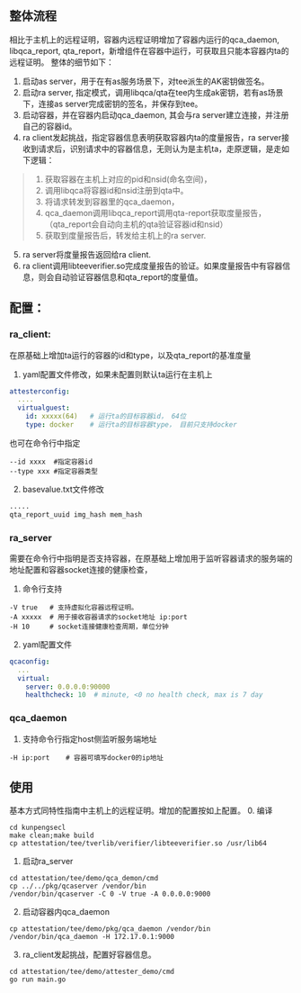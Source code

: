 ## 整体流程
相比于主机上的远程证明，容器内远程证明增加了容器内运行的qca_daemon, libqca_report, qta_report，新增组件在容器中运行，可获取且只能本容器内ta的远程证明。
整体的细节如下：
1. 启动as server，用于在有as服务场景下，对tee派生的AK密钥做签名。
2. 启动ra server, 指定模式，调用libqca/qta在tee内生成ak密钥，若有as场景下，连接as server完成密钥的签名，并保存到tee。
3. 启动容器，并在容器内启动qca_daemon, 其会与ra server建立连接，并注册自己的容器id。
4. ra client发起挑战，指定容器信息表明获取容器内ta的度量报告，ra server接收到请求后，识别请求中的容器信息，无则认为是主机ta，走原逻辑，是走如下逻辑：
  > 1. 获取容器在主机上对应的pid和nsid(命名空间)，
  > 2. 调用libqca将容器id和nsid注册到qta中。
  > 3. 将请求转发到容器里的qca_daemon，
  > 4. qca_daemon调用libqca_report调用qta-report获取度量报告，（qta_report会自动向主机的qta验证容器id和nsid）
  > 5. 获取到度量报告后，转发给主机上的ra server.
5. ra server将度量报告返回给ra client.
6. ra client调用libteeverifier.so完成度量报告的验证。如果度量报告中有容器信息，则会自动验证容器信息和qta_report的度量值。



## 配置：
### ra_client: 
在原基础上增加ta运行的容器的id和type，以及qta_report的基准度量
1. yaml配置文件修改，如果未配置则默认ta运行在主机上
```yaml
attesterconfig:
  ....
  virtualguest:
    id: xxxxx(64)   # 运行ta的目标容器id， 64位
    type: docker    # 运行ta的目标容器type， 目前只支持docker
```
也可在命令行中指定
```shell
--id xxxx  #指定容器id
--type xxx #指定容器类型 
```
2. basevalue.txt文件修改
```txt
.....
qta_report_uuid img_hash mem_hash 
```

### ra_server
需要在命令行中指明是否支持容器，在原基础上增加用于监听容器请求的服务端的地址配置和容器socket连接的健康检查，
1. 命令行支持
```shell
-V true   # 支持虚拟化容器远程证明。
-A xxxxx  # 用于接收容器请求的socket地址 ip:port
-H 10     # socket连接健康检查周期，单位分钟
```
2. yaml配置文件
```yaml
qcaconfig:
  ...
  virtual:
    server: 0.0.0.0:90000
    healthcheck: 10  # minute, <0 no health check, max is 7 day
```

### qca_daemon
1. 支持命令行指定host侧监听服务端地址
```shell
-H ip:port    # 容器可填写docker0的ip地址
```

## 使用
基本方式同特性指南中主机上的远程证明。增加的配置按如上配置。
0. 编译
```shell
cd kunpengsecl
make clean;make build
cp attestation/tee/tverlib/verifier/libteeverifier.so /usr/lib64
```
1. 启动ra_server
```shell
cd attestation/tee/demo/qca_demon/cmd
cp ../../pkg/qcaserver /vendor/bin
/vendor/bin/qcaserver -C 0 -V true -A 0.0.0.0:9000
```
2. 启动容器内qca_daemon
```shell
cp attestation/tee/demo/pkg/qca_daemon /vendor/bin
/vendor/bin/qca_daemon -H 172.17.0.1:9000
```
3. ra_client发起挑战，配置好容器信息。
```shell
cd attestation/tee/demo/attester_demo/cmd
go run main.go
```
